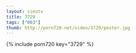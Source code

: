 ```yaml
--- 
layout: sieutv
title: 3729
tags: ["003"]
thumb: http://porn720.net/video/3729/poster.jpg
---
```

{% include porn720 key="3729" %} 
